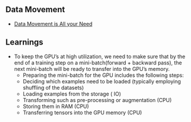 ## Data Movement
- [Data Movement is All your Need](https://arxiv.org/pdf/2007.00072.pdf)
## Learnings
- To keep the GPU’s at high utilization, we need to make sure that by the end of a training step on a mini-batch(forward + backward pass), the next mini-batch will be ready to transfer into the GPU’s memory.
    - Preparing the mini-batch for the GPU includes the following steps:
    - Deciding which examples need to be loaded (typically employing shuffling of the datasets)
    - Loading examples from the storage ( IO)
    - Transforming such as pre-processing or augmentation (CPU)
    - Storing them in RAM (CPU)
    - Transferring tensors into the GPU memory (CPU)



